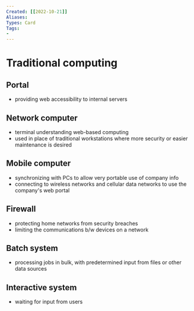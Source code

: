 ```yaml
---
Created: [[2022-10-21]]
Aliases: 
Types: Card
Tags: 
- 
---
```

# Traditional computing
## Portal
- providing web accessibility to internal servers
## Network computer
- terminal understanding web-based computing
- used in place of traditional workstations where more security or easier maintenance is desired
## Mobile computer
- synchronizing with PCs to allow very portable use of company info
- connecting to wireless networks and cellular data networks to use the company's web portal
## Firewall
- protecting home networks from security breaches
- limiting the communications b/w devices on a network
## Batch system
- processing jobs in bulk, with predetermined input from files or other data sources
## Interactive system
- waiting for input from users